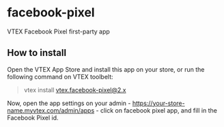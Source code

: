 # facebook-pixel

VTEX Facebook Pixel first-party app

## How to install

Open the VTEX App Store and install this app on your store, or run the following command on VTEX toolbelt:

> vtex install vtex.facebook-pixel@2.x

Now, open the app settings on your admin - https://your-store-name.myvtex.com/admin/apps - click on facebook pixel app, and fill in the Facebook Pixel id.

